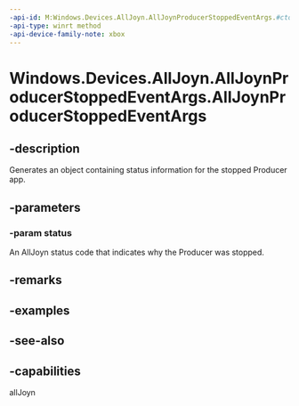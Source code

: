 ```yaml
---
-api-id: M:Windows.Devices.AllJoyn.AllJoynProducerStoppedEventArgs.#ctor(System.Int32)
-api-type: winrt method
-api-device-family-note: xbox
---
```


<!-- Method syntax
public AllJoynProducerStoppedEventArgs(System.Int32 status)
-->

# Windows.Devices.AllJoyn.AllJoynProducerStoppedEventArgs.AllJoynProducerStoppedEventArgs

## -description
Generates an object containing status information for the stopped Producer app.

## -parameters
### -param status
An AllJoyn status code that indicates why the Producer was stopped.

## -remarks

## -examples

## -see-also


## -capabilities
allJoyn
